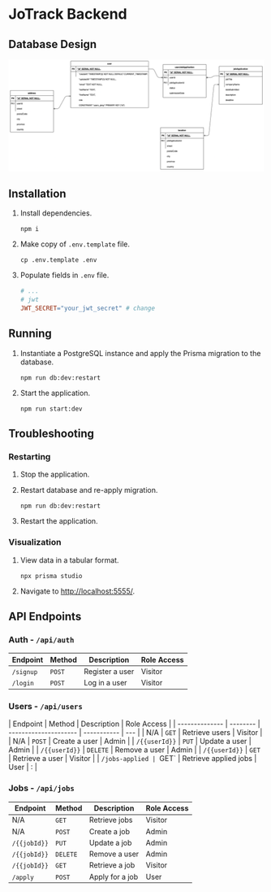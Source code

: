 # JoTrack Backend

## Database Design

![UML of the database](docs/assets/images/database-design.drawio.png)

## Installation

1. Install dependencies.

   ```shell
   npm i
   ```

2. Make copy of `.env.template` file.

   ```shell
   cp .env.template .env
   ```

3. Populate fields in `.env` file.

   ```makefile
   # ...
   # jwt
   JWT_SECRET="your_jwt_secret" # change
   ```

## Running

1. Instantiate a PostgreSQL instance and apply the Prisma migration to the database.

   ```shell
   npm run db:dev:restart
   ```

2. Start the application.

   ```shell
   npm run start:dev
   ```

## Troubleshooting

### Restarting

1. Stop the application.
2. Restart database and re-apply migration.

   ```shell
   npm run db:dev:restart
   ```

3. Restart the application.

### Visualization

1. View data in a tabular format.

   ```shell
   npx prisma studio
   ```

2. Navigate to <http://localhost:5555/>.

## API Endpoints

### Auth - `/api/auth`

| Endpoint  | Method | Description     | Role Access |
| --------- | ------ | --------------- | ----------- |
| `/signup` | `POST` | Register a user | Visitor     |
| `/login`  | `POST` | Log in a user   | Visitor     |

### Users - `/api/users`

| Endpoint       | Method   | Description           | Role Access |
| -------------- | -------- | --------------------- | ----------- | --- |
| N/A            | `GET`    | Retrieve users        | Visitor     |
| N/A            | `POST`   | Create a user         | Admin       |
| `/{{userId}}`  | `PUT`    | Update a user         | Admin       |
| `/{{userId}}`  | `DELETE` | Remove a user         | Admin       |
| `/{{userId}}`  | `GET`    | Retrieve a user       | Visitor     |
| `/jobs-applied | `GET`    | Retrieve applied jobs | User        | :   |

### Jobs - `/api/jobs`

| Endpoint     | Method   | Description     | Role Access |
| ------------ | -------- | --------------- | ----------- |
| N/A          | `GET`    | Retrieve jobs   | Visitor     |
| N/A          | `POST`   | Create a job    | Admin       |
| `/{{jobId}}` | `PUT`    | Update a job    | Admin       |
| `/{{jobId}}` | `DELETE` | Remove a user   | Admin       |
| `/{{jobId}}` | `GET`    | Retrieve a job  | Visitor     |
| `/apply`     | `POST`   | Apply for a job | User        |
